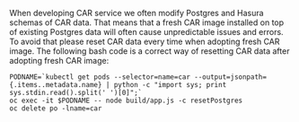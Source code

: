 
When developing CAR service we often modify Postgres and Hasura schemas of CAR data.
That means that a fresh CAR image installed on top of existing Postgres data will often cause unpredictable issues and errors.
To avoid that please reset CAR data every time when adopting fresh CAR image.
The following bash code is a correct way of resetting CAR data after adopting fresh CAR image:

```
PODNAME=`kubectl get pods --selector=name=car --output=jsonpath={.items..metadata.name} | python -c "import sys; print sys.stdin.read().split(' ')[0]";`
oc exec -it $PODNAME -- node build/app.js -c resetPostgres
oc delete po -lname=car
```


